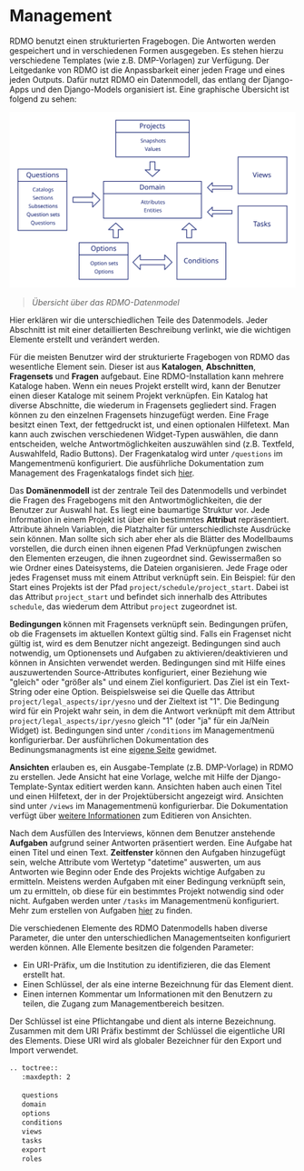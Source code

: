 # Management

RDMO benutzt einen strukturierten Fragebogen. Die Antworten werden gespeichert und in verschiedenen Formen ausgegeben. Es stehen hierzu verschiedene Templates (wie z.B. DMP-Vorlagen) zur Verfügung.
Der Leitgedanke von RDMO ist die Anpassbarkeit einer jeden Frage und eines jeden Outputs. Dafür nutzt RDMO ein Datenmodell, das entlang der Django-Apps und den Django-Models organisiert ist. Eine graphische Übersicht ist folgend zu sehen:

![](../../_static/img/datamodel.svg)
> *Übersicht über das RDMO-Datenmodel*

Hier erklären wir die unterschiedlichen Teile des Datenmodels. Jeder Abschnitt ist mit einer detaillierten Beschreibung verlinkt, wie die wichtigen Elemente erstellt und verändert werden.

Für die meisten Benutzer wird der strukturierte Fragebogen von RDMO das wesentliche Element sein. Dieser ist aus **Katalogen**, **Abschnitten**, **Fragensets** und **Fragen** aufgebaut. Eine RDMO-Installation kann mehrere Kataloge haben. Wenn ein neues Projekt erstellt wird, kann der Benutzer einen dieser Kataloge mit seinem Projekt verknüpfen. Ein Katalog hat diverse Abschnitte, die wiederum in Fragensets gegliedert sind. Fragen können zu den einzelnen Fragensets hinzugefügt werden. Eine Frage besitzt einen Text, der fettgedruckt ist, und einen optionalen Hilfetext. Man kann auch zwischen verschiedenen Widget-Typen auswählen, die dann entscheiden, welche Antwortmöglichkeiten auszuwählen sind (z.B. Textfeld, Auswahlfeld, Radio Buttons). Der Fragenkatalog wird unter `/questions` im Mangementmenü konfiguriert. Die ausführliche Dokumentation zum Management des Fragenkatalogs findet sich [hier](../../management/questions.html).

Das **Domänenmodell** ist der zentrale Teil des Datenmodells und verbindet die Fragen des Fragebogens mit den Antwortmöglichkeiten, die der Benutzer zur Auswahl hat. Es liegt eine baumartige Struktur vor. Jede Information in einem Projekt ist über ein bestimmtes **Attribut** repräsentiert. Attribute ähneln Variablen, die Platzhalter für unterschiedlichste Ausdrücke sein können. Man sollte sich sich aber eher als die Blätter des Modellbaums vorstellen, die durch einen ihnen eigenen Pfad Verknüpfungen zwischen den Elementen erzeugen, die ihnen zugeordnet sind. Gewissermaßen so wie Ordner eines Dateisystems, die Dateien organisieren. Jede Frage oder jedes Fragenset muss mit einem Attribut verknüpft sein. Ein Beispiel: für den Start eines Projekts ist der Pfad `project/schedule/project_start`. Dabei ist das Attribut `project_start` und befindet sich innerhalb des Attributes `schedule`, das wiederum dem Attribut `project` zugeordnet ist.

**Bedingungen** können mit Fragensets verknüpft sein. Bedingungen prüfen, ob die Fragensets im aktuellen Kontext gültig sind. Falls ein Fragenset nicht gültig ist, wird es dem Benutzer nicht angezeigt. Bedingungen sind auch notwendig, um Optionensets und Aufgaben zu aktivieren/deaktivieren und können in Ansichten verwendet werden. Bedingungen sind mit Hilfe eines auszuwertenden Source-Attributes konfiguriert, einer Beziehung wie "gleich" oder "größer als" und einem Ziel konfiguriert. Das Ziel ist ein Text-String oder eine Option. Beispielsweise sei die Quelle das Attribut `project/legal_aspects/ipr/yesno` und der Zieltext ist "1". Die Bedingung wird für ein Projekt wahr sein, in dem die Antwort verknüpft mit dem Attribut  `project/legal_aspects/ipr/yesno` gleich "1" (oder "ja" für ein Ja/Nein Widget) ist. Bedingungen sind unter `/conditions` im Managementmenü konfigurierbar. Der ausführlichen Dokumentation des Bedinungsmanagments ist  eine [eigene Seite](../../management/conditions.html) gewidmet.

**Ansichten** erlauben es, ein Ausgabe-Template (z.B. DMP-Vorlage) in RDMO zu erstellen. Jede Ansicht hat eine Vorlage, welche mit Hilfe der Django-Template-Syntax editiert werden kann. Ansichten haben auch einen Titel und einen Hilfetext, der in der Projektübersicht angezeigt wird. Ansichten sind unter `/views` im Managementmenü konfigurierbar. Die Dokumentation verfügt über [weitere Informationen](../../management/views.html) zum Editieren von Ansichten.

Nach dem Ausfüllen des Interviews, können dem Benutzer anstehende **Aufgaben** aufgrund seiner Antworten präsentiert werden. Eine Aufgabe hat einen Titel und einen Text. **Zeitfenster** können den Aufgaben hinzugefügt sein, welche Attribute vom Wertetyp "datetime" auswerten, um aus Antworten wie Beginn oder Ende des Projekts wichtige Aufgaben zu ermitteln. Meistens werden Aufgaben mit einer Bedingung verknüpft sein, um zu ermitteln, ob diese für ein bestimmtes Projekt notwendig sind oder nicht. Aufgaben werden unter `/tasks` im Managementmenü konfiguriert. Mehr zum erstellen von Aufgaben [hier](../../management/tasks.html) zu finden.

Die verschiedenen Elemente des RDMO Datenmodells haben diverse Parameter, die unter den unterschiedlichen Managementseiten konfiguriert werden können. Alle Elemente besitzen die folgenden Parameter:

-	Ein URI-Präfix, um die Institution zu identifizieren, die das Element erstellt hat.
-	Einen Schlüssel, der als eine interne Bezeichnung für das Element dient.
-	Einen internen Kommentar um Informationen mit den Benutzern zu teilen, die Zugang zum Managementbereich besitzen.

Der Schlüssel ist eine Pflichtangabe und dient als interne Bezeichnung. Zusammen mit dem URI Präfix bestimmt der Schlüssel die eigentliche URI des Elements. Diese URI wird als globaler Bezeichner für den Export und Import verwendet.


```eval_rst
.. toctree::
   :maxdepth: 2

   questions
   domain
   options
   conditions
   views
   tasks
   export
   roles
```
